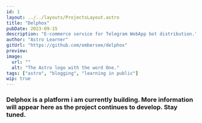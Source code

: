 ```yaml
---
id: 1
layout: ../../layouts/ProjectsLayout.astro
title: "Delphox"
pubDate: 2023-09-15
description: "E-commerce service for Telegram WebApp bot distribution."
author: "Astro Learner"
gitUrl: "https://github.com/embersee/delphox"
preview: 
image:
  url: ""
  alt: "The Astro logo with the word One."
tags: ["astro", "blogging", "learning in public"]
wip: true
---
```


### Delphox is a platform i am currently building. More information will appear here as the project continues to develop. Stay tuned.